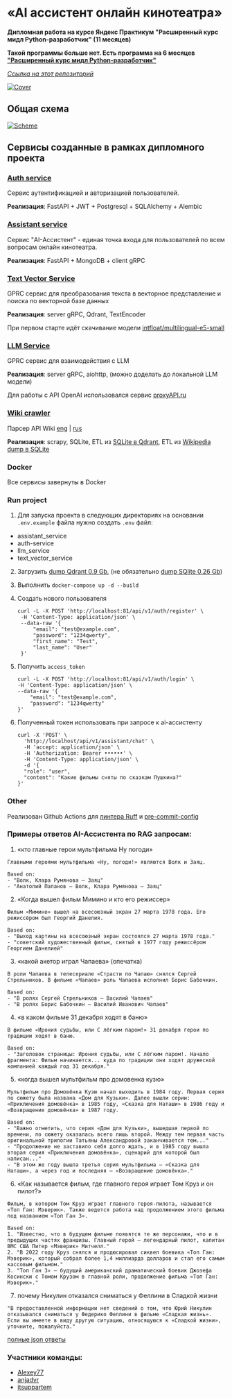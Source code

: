 # «AI ассистент онлайн кинотеатра» 
__Дипломная работа на курсе Яндекс Практикум "Расширенный курс мидл Python-разработчик" (11 месяцев)__

__Такой программы больше нет. Есть программа на 6 месяцев ["Расширенный курс мидл Python-разработчик"](https://practicum.yandex.ru/middle-python/)__

[_Ссылка на этот репозиторий_](https://github.com/Alexey77/graduate_work)

[![Cover](cover.png)](https://github.com/Alexey77/graduate_work/raw/main/cover.png)

## Общая схема

[![Scheme](scheme.png)](https://github.com/Alexey77/graduate_work/raw/main/cover.png)

## Сервисы созданные в рамках дипломного проекта

### [Auth service](https://github.com/Alexey77/graduate_work/tree/main/auth-service)

Сервис аутентификацией и авторизацией пользователей.

**Реализация**: FastAPI + JWT + Postgresql + SQLAlchemy + Alembic 

### [Assistant service](https://github.com/Alexey77/graduate_work/tree/main/assistant_service)

Сервис "AI-Ассистент" - единая точка входа для пользователей по всем вопросам онлайн кинотеатра.

**Реализация**: FastAPI + MongoDB + client gRPC

### [Text Vector Service](https://github.com/Alexey77/graduate_work/tree/main/text_vector_service)

GPRC сервис для преобразования текста в векторное представление и поиска по векторной базе данных

**Реализация**: server gRPC, Qdrant, TextEncoder

При первом старте идёт скачивание модели [intfloat/multilingual-e5-small](https://huggingface.co/intfloat/multilingual-e5-small)

### [LLM Service](https://github.com/Alexey77/graduate_work/tree/main/llm_service)

GPRC сервис для взаимодействия с LLM

**Реализация**: server gRPC, aiohttp, (можно доделать до локальной LLM модели)

Для работы с API OpenAI использовался сервис [proxyAPI.ru](proxyapi.ru)

### [Wiki crawler](https://github.com/Alexey77/graduate_work/tree/main/wiki-scrapy-api-crawler)

Парсер API Wiki [eng](https://www.mediawiki.org/wiki/API) | [rus](https://www.mediawiki.org/wiki/API/ru)

**Реализация**: scrapy, SQLite, ETL из [SQLite в Qdrant](https://github.com/Alexey77/graduate_work/blob/main/text_vector_service/src/etl_wiki/run_etl_wiki.py), ETL из [Wikipedia dump в SQLite](https://github.com/Alexey77/graduate_work/blob/main/text_vector_service/src/etl_wiki/from_dump_to_sqlite.py)  

### Docker

Все сервисы завернуты в Docker


### Run project

1. Для запуска проекта в следующих директориях на основании `.env.example` файла нужно создать `.env` файл:

- assistant_service
- auth-service
- llm_service
- text_vector_service

2. Загрузить [dump Qdrant 0.9 Gb](https://storage.yandexcloud.net/yandex-practicum/docs-206350992826913-2024-11-17-17-31-15.7z), (не обязательно [dump SQlite 0.26 Gb](https://storage.yandexcloud.net/yandex-practicum/wiki_pages.7z)) 
3. Выполнить `docker-compose up -d --build`
4. Создать нового пользователя
   ```
   curl -L -X POST 'http://localhost:81/api/v1/auth/register' \
    -H 'Content-Type: application/json' \
    --data-raw '{
        "email": "test@example.com",
        "password": "1234qwerty",
        "first_name": "Test",
        "last_name": "User"
    }'
   ```
   
5. Получить `access_token`
    ```
    curl -L -X POST 'http://localhost:81/api/v1/auth/login' \
    -H 'Content-Type: application/json' \
    --data-raw '{
        "email": "test@example.com",
        "password": "1234qwerty"
    }'
    ```
6. Полученный токен использовать при запросе к ai-ассистенту
    ```
   curl -X 'POST' \
      'http://localhost/api/v1/assistant/chat' \
      -H 'accept: application/json' \
      -H 'Authorization: Bearer ••••••' \
      -H 'Content-Type: application/json' \
      -d '{
      "role": "user",
      "content": "Какие фильмы сняты по сказкам Пушкина?"
    }'
    ```

### Other

Реализован Github Actions для [линтера Ruff](https://github.com/Alexey77/graduate_work/blob/main/.github/workflows/lint.yml) и [pre-commit-config](https://github.com/Alexey77/graduate_work/blob/main/.pre-commit-config.yaml)  

### Примеры ответов AI-Ассистента по RAG запросам:

1. «кто главные герои мультфильма Ну погоди»

```
Главными героями мультфильма «Ну, погоди!» являются Волк и Заяц.

Based on:
- "Волк, Клара Румянова — Заяц"
- "Анатолий Папанов — Волк, Клара Румянова — Заяц"
```


2. «Когда вышел фильм Мимино и кто его режиссер»

```
Фильм «Мимино» вышел на всесоюзный экран 27 марта 1978 года. Его режиссёром был Георгий Данелия.

Based on: 
- "Выход картины на всесоюзный экран состоялся 27 марта 1978 года."
- "советский художественный фильм, снятый в 1977 году режиссёром Георгием Данелией"
```


3. «какой акетор играл Чапаева» (опечатка)

```
В роли Чапаева в телесериале «Страсти по Чапаю» снялся Сергей Стрельников. В фильме «Чапаев» роль Чапаева исполнил Борис Бабочкин.

Based on:
- "В ролях Сергей Стрельников — Василий Чапаев"
- "В ролях Борис Бабочкин — Василий Иванович Чапаев"
```


4. «в каком фильме 31 декабря ходят в баню»

```
В фильме «Ирония судьбы, или С лёгким паром!» 31 декабря герои по традиции ходят в баню.  
  
Based on:  
- "Заголовок страницы: Ирония судьбы, или С лёгким паром!. Начало фрагмента: Фильм начинается... куда по традиции они ходят дружеской компанией каждый год 31 декабря."  
```

5. «когда вышел мультфильм про домовенка кузю»

```
Мультфильм про Домовёнка Кузю начал выходить в 1984 году. Первая серия по сюжету была названа «Дом для Кузьки». Далее вышли серии: «Приключения домовёнка» в 1985 году, «Сказка для Наташи» в 1986 году и «Возвращение домовёнка» в 1987 году.

Based on:
- "Важно отметить, что серия «Дом для Кузьки», вышедшая первой по времени, по сюжету оказалась всего лишь второй. Между тем первая часть оригинальной трилогии Татьяны Александровой заканчивается тем..."
- "Продолжение не заставило себя долго ждать, и в 1985 году вышла вторая серия «Приключения домовёнка», сценарий для которой был написан..."
- "В этом же году вышла третья серия мультфильма — «Сказка для Наташи», а через год и последняя — «Возвращение домовёнка»."
```

6. «Как называется фильм, где главного героя играет Том Круз и он пилот?»

```
Фильм, в котором Том Круз играет главного героя-пилота, называется «Топ Ган: Мэверик». Также ведется работа над продолжением этого фильма под названием «Топ Ган 3».

Based on:
1. "Известно, что в будущем фильме появятся те же персонажи, что и в предыдущих частях франшизы. Главный герой — легендарный пилот, капитан ВМС США Питер «Мэверик» Митчелл."
2. "В 2022 году Круз снялся и продюсировал сиквел боевика «Топ Ган: Мэверик», который собрал более 1,4 миллиарда долларов и стал его самым кассовым фильмом."
3. "Топ Ган 3» — будущий американский драматический боевик Джозефа Косински с Томом Крузом в главной роли, продолжение фильма «Топ Ган: Мэверик»."
```

7. почему Никулин отказался сниматься у Феллини в Сладкой жизни

```
"В предоставленной информации нет сведений о том, что Юрий Никулин отказывался сниматься у Федерико Феллини в фильме «Сладкая жизнь». Если вы имеете в виду другую ситуацию, относящуюся к «Сладкой жизни», уточните, пожалуйста."
```

[полные json ответы](https://github.com/Alexey77/graduate_work/blob/main/docs/response/)

### Участники команды:

* [Alexey77](https://github.com/Alexey77)
* [anjadvr](https://github.com/anjadvr)
* [itsuppartem](https://github.com/itsuppartem)